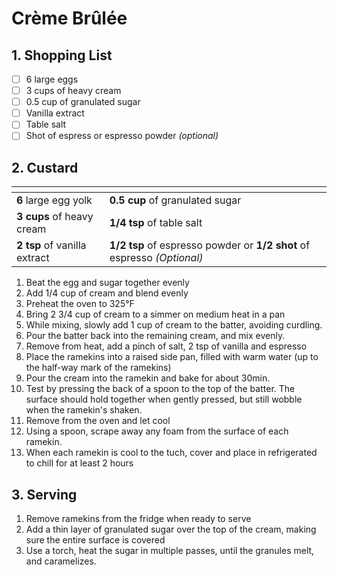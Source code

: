 # Crème Brûlée

## 1. Shopping List
- [ ] 6 large eggs
- [ ] 3 cups of heavy cream
- [ ] 0.5 cup of granulated sugar
- [ ] Vanilla extract
- [ ] Table salt
- [ ] Shot of espress or espresso powder *(optional)*

## 2. Custard
|<!-- -->|<!-- -->|
|---|---|
| **6** large egg yolk | **0.5 cup** of granulated sugar|
| **3 cups** of heavy cream| **1/4 tsp** of table salt|
| **2 tsp** of vanilla extract| **1/2 tsp** of espresso powder or **1/2 shot** of espresso *(Optional)*|

1. Beat the egg and sugar together evenly
2. Add 1/4 cup of cream and blend evenly
3. Preheat the oven to 325°F
4. Bring 2 3/4 cup of cream to a simmer on medium heat in a pan
5. While mixing, slowly add 1 cup of cream to the batter, avoiding curdling.
6. Pour the batter back into the remaining cream, and mix evenly.
7. Remove from heat, add a pinch of salt, 2 tsp of vanilla and espresso
8. Place the ramekins into a raised side pan, filled with warm water (up to the half-way mark of the ramekins)
9. Pour the cream into the ramekin and bake for about 30min.
10. Test by pressing the back of a spoon to the top of the batter. The surface should hold together when gently pressed, but still wobble when the ramekin's shaken.
11. Remove from the oven and let cool
12. Using a spoon, scrape away any foam from the surface of each ramekin.
12. When each ramekin is cool to the tuch, cover and place in refrigerated to chill for at least 2 hours

## 3. Serving
1. Remove ramekins from the fridge when ready to serve
2. Add a thin layer of granulated sugar over the top of the cream, making sure the entire surface is covered
3. Use a torch, heat the sugar in multiple passes, until the granules melt, and caramelizes.
